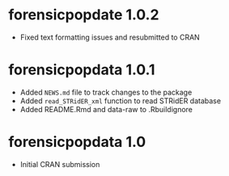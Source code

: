 # forensicpopdate 1.0.2

* Fixed text formatting issues and resubmitted to CRAN

# forensicpopdata 1.0.1

* Added `NEWS.md` file to track changes to the package
* Added `read_STRidER_xml` function to read STRidER database
* Added README.Rmd and data-raw to .Rbuildignore

# forensicpopdata 1.0

* Initial CRAN submission
